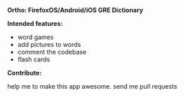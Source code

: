 **Ortho: FirefoxOS/Android/iOS GRE Dictionary**

**Intended features:**
- word games
- add pictures to words
- comment the codebase
- flash cards

**Contribute:**

help me to make this app awesome. send me pull requests